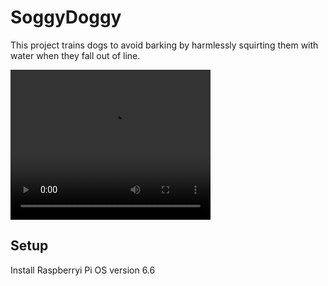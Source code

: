 # SoggyDoggy

This project trains dogs to avoid barking by harmlessly squirting them with water when they fall out of line.

<video preload="auto" width="320" height="240" controls><source src="https://drive.google.com/uc?export=download&id=1zRiC5pk80V9uyaZUxXrG-0W6UtPOhInQ" type="video/mp4"></video> 

## Setup

Install Raspberryi Pi OS version 6.6
